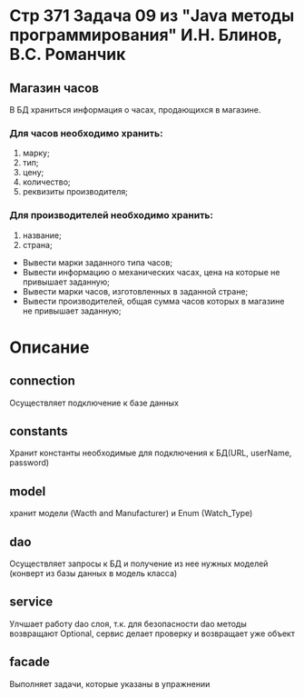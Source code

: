 # Стр 371 Задача 09 из "Java методы программирования" И.Н. Блинов, В.С. Романчик

## Магазин часов

В БД храниться информация о часах, продающихся в магазине.  
### Для часов необходимо хранить:
  1. марку;
  2. тип;
  3. цену;
  4. количество;
  5. реквизиты производителя;
### Для производителей необходимо хранить:
  1. название;
  2. страна;  
  
  - Вывести марки заданного типа часов;
  - Вывести информацию о механических часах, цена на которые не привышает заданную;
  - Вывести марки часов, изготовленных в заданной стране;
  - Вывести производителей, общая сумма часов которых в магазине не привышает заданную;
    
    
# Описание 
## connection
Осуществляет подключение к базе данных
## constants
Хранит константы необходимые для подключения к БД(URL, userName, password)
## model
хранит модели (Wacth and Manufacturer) и Enum (Watch_Type)
## dao
Осуществляет запросы к БД и получение из нее нужных моделей (конверт из базы данных в модель класса)
## service
Улчшает работу dao слоя, т.к. для безопасности dao методы возвращают Optional<T>, сервис делает проверку и возвращает уже объект
## facade
Выполняет задачи, которые указаны в упражнении
